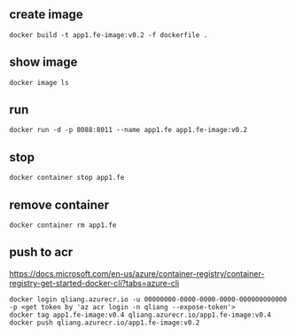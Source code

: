 ## create image
`docker build -t app1.fe-image:v0.2 -f dockerfile .`

## show image
`docker image ls`

## run
`docker run -d -p 8088:8011 --name app1.fe app1.fe-image:v0.2`

## stop
`docker container stop app1.fe`

## remove container
`docker container rm app1.fe`

## push to acr
https://docs.microsoft.com/en-us/azure/container-registry/container-registry-get-started-docker-cli?tabs=azure-cli
```
docker login qliang.azurecr.io -u 00000000-0000-0000-0000-000000000000 -p <get token by 'az acr login -n qliang --expose-token'>
docker tag app1.fe-image:v0.4 qliang.azurecr.io/app1.fe-image:v0.4
docker push qliang.azurecr.io/app1.fe-image:v0.2
```
